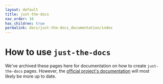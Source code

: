 ```yaml
---
layout: default
title: just-the-docs
nav_order: 16
has_children: true
permalink: docs/just-the-docs_documentation/index
---
```


# How to use `just-the-docs`

We've archived these pages here for documentation on how to create `just-the-docs` pages. However, the [official project's documentation](https://pmarsceill.github.io/just-the-docs/) will most likely be more up to date.
